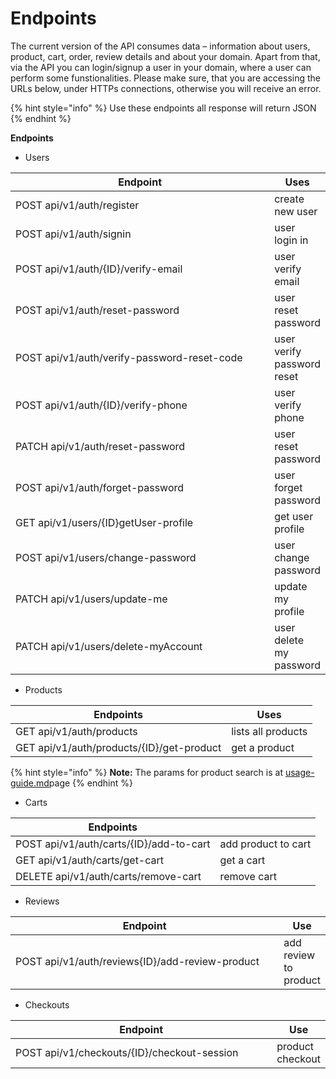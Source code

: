 # Endpoints

The current version of the API consumes data – information about users, product, cart, order, review details and about your domain. Apart from that, via the API you can login/signup a user in your domain, where a user can perform some funstionalities. Please make sure, that you are accessing the URLs below, under HTTPs connections, otherwise you will receive an error.

{% hint style="info" %}
Use these endpoints all response will return JSON
{% endhint %}



**Endpoints**

* Users

<table><thead><tr><th width="410">Endpoint</th><th>Uses</th></tr></thead><tbody><tr><td>POST api/v1/auth/register</td><td>create new user</td></tr><tr><td>POST api/v1/auth/signin</td><td>user login in</td></tr><tr><td>POST api/v1/auth/{ID}/verify-email</td><td>user verify email</td></tr><tr><td>POST api/v1/auth/reset-password</td><td>user reset password</td></tr><tr><td>POST api/v1/auth/verify-password-reset-code</td><td>user verify password reset</td></tr><tr><td>POST api/v1/auth/{ID}/verify-phone</td><td>user verify phone</td></tr><tr><td>PATCH api/v1/auth/reset-password</td><td>user reset password </td></tr><tr><td>POST api/v1/auth/forget-password</td><td>user forget password</td></tr><tr><td>GET api/v1/users/{ID}getUser-profile</td><td>get user profile</td></tr><tr><td>POST api/v1/users/change-password</td><td>user change password</td></tr><tr><td>PATCH api/v1/users/update-me</td><td>update my profile</td></tr><tr><td>PATCH api/v1/users/delete-myAccount</td><td>user delete my password</td></tr></tbody></table>



* Products

| Endpoints                                 | Uses               |
| ----------------------------------------- | ------------------ |
| GET api/v1/auth/products                  | lists all products |
| GET api/v1/auth/products/{ID}/get-product | get a product      |

{% hint style="info" %}
**Note:** The params for product search is at [usage-guide.md](../usage-guide.md "mention")page
{% endhint %}



* Carts&#x20;

| Endpoints                               |                     |
| --------------------------------------- | ------------------- |
| POST api/v1/auth/carts/{ID}/add-to-cart | add product to cart |
| GET api/v1/auth/carts/get-cart          | get a cart          |
| DELETE api/v1/auth/carts/remove-cart    | remove  cart        |



* Reviews

<table><thead><tr><th width="439">Endpoint</th><th>Use</th></tr></thead><tbody><tr><td>POST api/v1/auth/reviews{ID}/add-review-product</td><td>add review to product</td></tr></tbody></table>



* Checkouts

<table><thead><tr><th width="409">Endpoint</th><th>Use</th></tr></thead><tbody><tr><td>POST api/v1/checkouts/{ID}/checkout-session</td><td>product checkout</td></tr></tbody></table>







